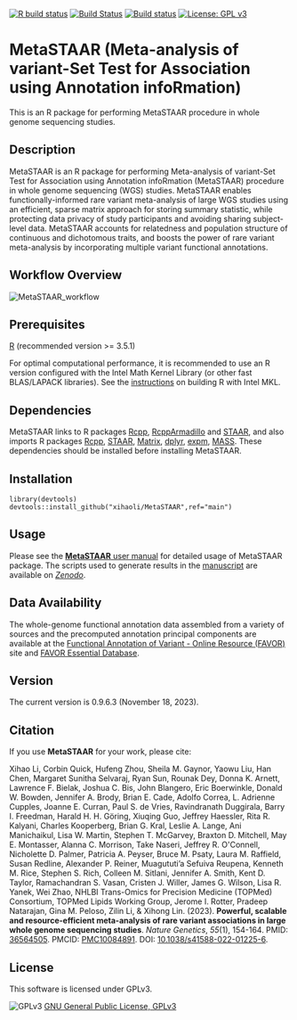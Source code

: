[![R build status](https://github.com/xihaoli/MetaSTAAR/workflows/R-CMD-check/badge.svg)](https://github.com/xihaoli/MetaSTAAR/actions)
[![Build Status](https://travis-ci.com/xihaoli/MetaSTAAR.svg?branch=main)](https://app.travis-ci.com/github/xihaoli/MetaSTAAR)
[![Build status](https://ci.appveyor.com/api/projects/status/jt95g3hy0y9rt0kg/branch/main?svg=true)](https://ci.appveyor.com/project/xihaoli/metastaar/branch/main)
[![License: GPL v3](https://img.shields.io/badge/License-GPLv3-blue.svg)](https://www.gnu.org/licenses/gpl-3.0)

# MetaSTAAR (Meta-analysis of variant-Set Test for Association using Annotation infoRmation)
This is an R package for performing MetaSTAAR procedure in whole genome sequencing studies.
## Description
MetaSTAAR is an R package for performing Meta-analysis of variant-Set Test for Association using Annotation infoRmation (MetaSTAAR) procedure in whole genome sequencing (WGS) studies. MetaSTAAR enables functionally-informed rare variant meta-analysis of large WGS studies using an efficient, sparse matrix approach for storing summary statistic, while protecting data privacy of study participants and avoiding sharing subject-level data. MetaSTAAR accounts for relatedness and population structure of continuous and dichotomous traits, and boosts the power of rare variant meta-analysis by incorporating multiple variant functional annotations.
## Workflow Overview
![MetaSTAAR_workflow](docs/MetaSTAAR_workflow.jpg)
## Prerequisites
<a href="https://www.r-project.org">R</a> (recommended version >= 3.5.1)

For optimal computational performance, it is recommended to use an R version configured with the Intel Math Kernel Library (or other fast BLAS/LAPACK libraries). See the <a href="https://software.intel.com/en-us/articles/using-intel-mkl-with-r">instructions</a> on building R with Intel MKL.
## Dependencies
MetaSTAAR links to R packages <a href="https://cran.r-project.org/web/packages/Rcpp/index.html">Rcpp</a>, <a href="https://cran.r-project.org/web/packages/RcppArmadillo/index.html">RcppArmadillo</a> and <a href="https://https://github.com/xihaoli/STAAR">STAAR</a>, and also imports R packages <a href="https://cran.r-project.org/web/packages/Rcpp/index.html">Rcpp</a>, <a href="https://https://github.com/xihaoli/STAAR">STAAR</a>, <a href="https://cran.r-project.org/web/packages/Matrix/index.html">Matrix</a>, <a href="https://cran.r-project.org/web/packages/dplyr/index.html">dplyr</a>, <a href="https://cran.r-project.org/web/packages/expm/index.html">expm</a>, <a href="https://cran.r-project.org/web/packages/MASS/index.html">MASS</a>. These dependencies should be installed before installing MetaSTAAR.
## Installation
```
library(devtools)
devtools::install_github("xihaoli/MetaSTAAR",ref="main")
```
## Usage
Please see the <a href="docs/MetaSTAAR_manual.pdf">**MetaSTAAR** user manual</a> for detailed usage of MetaSTAAR package. The scripts used to generate results in the <a href="https://doi.org/10.1038/s41588-022-01225-6">manuscript</a> are available on <a href="https://doi.org/10.5281/zenodo.6668274">_Zenodo_</a>.
## Data Availability
The whole-genome functional annotation data assembled from a variety of sources and the precomputed annotation principal components are available at the [Functional Annotation of Variant - Online Resource (FAVOR)](https://favor.genohub.org) site and [FAVOR Essential Database](https://doi.org/10.7910/DVN/1VGTJI).
## Version
The current version is 0.9.6.3 (November 18, 2023).
## Citation
If you use **MetaSTAAR** for your work, please cite:

Xihao Li, Corbin Quick, Hufeng Zhou, Sheila M. Gaynor, Yaowu Liu, Han Chen, Margaret Sunitha Selvaraj, Ryan Sun, Rounak Dey, Donna K. Arnett, Lawrence F. Bielak, Joshua C. Bis, John Blangero, Eric Boerwinkle, Donald W. Bowden, Jennifer A. Brody, Brian E. Cade, Adolfo Correa, L. Adrienne Cupples, Joanne E. Curran, Paul S. de Vries, Ravindranath Duggirala, Barry I. Freedman, Harald H. H. Göring, Xiuqing Guo, Jeffrey Haessler, Rita R. Kalyani, Charles Kooperberg, Brian G. Kral, Leslie A. Lange, Ani Manichaikul, Lisa W. Martin, Stephen T. McGarvey, Braxton D. Mitchell, May E. Montasser, Alanna C. Morrison, Take Naseri, Jeffrey R. O'Connell, Nicholette D. Palmer, Patricia A. Peyser, Bruce M. Psaty, Laura M. Raffield, Susan Redline, Alexander P. Reiner, Muagututi’a Sefuiva Reupena, Kenneth M. Rice, Stephen S. Rich, Colleen M. Sitlani, Jennifer A. Smith, Kent D. Taylor, Ramachandran S. Vasan, Cristen J. Willer, James G. Wilson, Lisa R. Yanek, Wei Zhao, NHLBI Trans-Omics for Precision Medicine (TOPMed) Consortium, TOPMed Lipids Working Group, Jerome I. Rotter, Pradeep Natarajan, Gina M. Peloso, Zilin Li, & Xihong Lin. (2023). **Powerful, scalable and resource-efficient meta-analysis of rare variant associations in large whole genome sequencing studies**. _Nature Genetics_, _55_(1), 154-164. PMID: <a href="https://www.ncbi.nlm.nih.gov/pubmed/36564505">36564505</a>. PMCID: <a href="https://www.ncbi.nlm.nih.gov/pmc/articles/PMC10084891/">PMC10084891</a>. DOI: <a href="https://doi.org/10.1038/s41588-022-01225-6">10.1038/s41588-022-01225-6</a>.
## License
This software is licensed under GPLv3.

![GPLv3](http://www.gnu.org/graphics/gplv3-127x51.png)
[GNU General Public License, GPLv3](http://www.gnu.org/copyleft/gpl.html)

